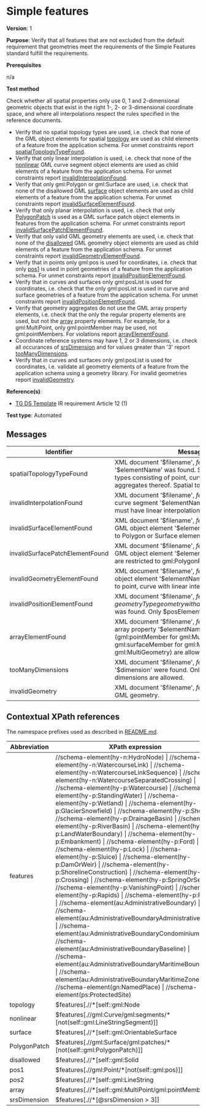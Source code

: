 # Simple features

**Version**: 1

**Purpose**: Verify that all features that are not excluded from the default requirement that geometries meet the requirements of the Simple Features standard fulfill the requirements. 

**Prerequisites**

n/a

**Test method**

Check whether all spatial properties only use 0, 1 and 2-dimensional geometric objects that exist in the right 1-, 2- or 3-dimensional coordinate space, and where all interpolations respect the rules specified in the reference documents.

* Verify that no spatial topology types are used, i.e. check that none of the GML object elements for spatial [topology](#topology) are used as child elements of a feature from the application schema. For unmet constraints report [spatialTopologyTypeFound](#spatialTopologyTypeFound).
* Verify that only linear interpolation is used, i.e. check that none of the [nonlinear](#nonlinear) GML curve segment object elements are used as child elements of a feature from the application schema. For unmet constraints report [invalidInterpolationFound](#invalidInterpolationFound).
* Verify that only gml:Polygon or gml:Surface are used, i.e. check that none of the disallowed GML [surface](#surface) object elements are used as child elements of a feature from the application schema. For unmet constraints report [invalidSurfaceElementFound](#invalidSurfaceElementFound).
* Verify that only planar interpolation is used, i.e. check that only [PolygonPatch](#PolygonPatch) is used as a GML surface patch object elements in features from the application schema. For unmet constraints report [invalidSurfacePatchElementFound](#invalidSurfacePatchElementFound).
* Verify that only valid GML geometry elements are used, i.e. check that none of the [disallowed](#disallowed) GML geometry object elements are used as child elements of a feature from the application schema. For unmet constraints report [invalidGeometryElementFound](#invalidGeometryElementFound).
* Verify that in points only gml:pos is used for coordinates, i.e. check that only [pos1](#pos1) is used in point geometries of a feature from the application schema. For unmet constraints report [invalidPositionElementFound](#invalidPositionElementFound).
* Verify that in curves and surfaces only gml:posList is used for coordinates, i.e. check that the only gml:posList is used in curve and surface geometries of a feature from the application schema. For unmet constraints report [invalidPositionElementFound](#invalidPositionElementFound).
* Verify that geometry aggregates do not use the GML array property elements, i.e. check that the only the regular property elements are used, but not the [array](#array) property elements. For example, for a gml:MultiPoint, only gml:pointMember may be used, not gml:pointMembers. For violations report [arrayElementFound](#arrayElementFound).
* Coordinate reference systems may have 1, 2 or 3 dimensions, i.e. check all occurances of [srsDimension](#srsDimension) and for values greater than '3' report [tooManyDimensions](#tooManyDimensions).
* Verify that in curves and surfaces only gml:posList is used for coordinates, i.e. validate all geometry elements of a feature from the application schema using a geometry library. For invalid geometries report [invalidGeometry](#invalidGeometry).

**Reference(s)**: 

* [TG DS Template](http://inspire.ec.europa.eu/id/ats/data/3.0rc3/schemas/README#ref_TG_DS_tmpl) IR requirement Article 12 (1)

**Test type**: Automated

## Messages

Identifier  |  Message text (parameters start with '$')
---------------------------------------------------------- | -------------------------------------------------------------------------
spatialTopologyTypeFound <a name="spatialTopologyTypeFound"/>  |  XML document '$filename', $featureType '$gmlid': A spatial topology element '$elementName' was found. Spatial properties are limited to the set of geometric types consisting of point, curve with linear interpolation, planar surface, or aggregates thereof. Spatial topology is excluded.
invalidInterpolationFound <a name="invalidInterpolationFound"/>  |  XML document '$filename', $featureType '$gmlid': A curve geometry with an invalid curve segment '$elementName' was found. Curves (standalone or within surfaces) must have linear interpolation (LineString, Curve with LineStringSegment segments).
invalidSurfaceElementFound <a name="invalidSurfaceElementFound"/>  |  XML document '$filename', $featureType '$gmlid': A surface geometry with an invalid GML object element '$elementName' was found. Planar surface types are restricted to Polygon or Surface elements.
invalidSurfacePatchElementFound <a name="invalidSurfacePatchElementFound"/>  |  XML document '$filename', $featureType '$gmlid': A surface geometry with an invalid GML object element '$elementName' for surface patches was found. Surface patches are restricted to gml:PolygonPatch elements.
invalidGeometryElementFound <a name="invalidGeometryElementFound"/>  |  XML document '$filename', $featureType '$gmlid': A geometry with an invalid GML object element '$elementName' was found. Supported geometry types are restricted to point, curve with linear interpolation, planar surface, or aggregates thereof.
invalidPositionElementFound <a name="invalidPositionElementFound"/>  |  XML document '$filename', $featureType '$gmlid': A $geometryType geometry with an invalid GML object element for coordinates '$elementName' was found. Only $posElementName is allowed.
arrayElementFound <a name="arrayElementFound"/>  |  XML document '$filename', $featureType '$gmlid': A geometric aggregate using the array property '$elementName' was found. Only the standard properties (gml:pointMember for gml:MultiPoint, gml:curveMember for gml:MultiCurve, gml:surfaceMember for gml:MultiSurface, and gml:geometryMember for gml:MultiGeometry) are allowed.
tooManyDimensions <a name="tooManyDimensions"/>  |  XML document '$filename', $featureType '$gmlid': Coordinates with a dimension '$dimension' were found. Only coordinate reference systems with 1, 2 or 3 dimensions are allowed.
invalidGeometry <a name="invalidGeometry"/>  |  XML document '$filename', $featureType '$gmlid': The feature geometry is not a valid GML geometry.

## Contextual XPath references

The namespace prefixes used as described in [README.md](http://inspire.ec.europa.eu/id/ats/data/3.0rc3/schemas/README#namespaces).

Abbreviation                                               |  XPath expression
---------------------------------------------------------- | -------------------------------------------------------------------------
features <a name="features"></a>   |  //schema-element(hy-n:HydroNode) \| //schema-element(hy-n:WatercourseLink) \| //schema-element(hy-n:WatercourseLinkSequence) \| //schema-element(hy-n:WatercourseSeparatedCrossing) \| //schema-element(hy-p:Watercourse) \| //schema-element(hy-p:StandingWater) \| //schema-element(hy-p:Wetland) \| //schema-element(hy-p:GlacierSnowfield) \| //schema-element(hy-p:Shore) \| //schema-element(hy-p:DrainageBasin) \| //schema-element(hy-p:RiverBasin) \| //schema-element(hy-p:LandWaterBoundary) \| //schema-element(hy-p:Embankment) \| //schema-element(hy-p:Ford) \| //schema-element(hy-p:Lock) \| //schema-element(hy-p:Sluice) \| //schema-element(hy-p:DamOrWeir) \| //schema-element(hy-p:ShorelineConstruction) \| //schema-element(hy-p:Crossing) \| //schema-element(hy-p:SpringOrSeep) \| //schema-element(hy-p:VanishingPoint) \| //schema-element(hy-p:Rapids) \| //schema-element(hy-p:Falls) \| //schema-element(au:AdministrativeBoundary) \| //schema-element(au:AdministrativeBoundaryAdministrativeUnit) \| //schema-element(au:AdministrativeBoundaryCondominium) \| //schema-element(au:AdministrativeBoundaryBaseline) \| //schema-element(au:AdministrativeBoundaryMaritimeBoundary) \| //schema-element(au:AdministrativeBoundaryMaritimeZone) \| //schema-element(gn:NamedPlace) \| //schema-element(ps:ProtectedSite)
topology <a name="topology"></a>  | $features[.//\*[self::gml:Node|self::gml:Edge|self::gml:Face|self::gml:TopoSolid|self::gml:TopoPoint|self::gml:TopoCurve|self::gml:TopoSurface|self::gml:TopoVolume|self::gml:TopoComplex]
nonlinear <a name="nonlinear"></a>  | $features[.//gml:Curve/gml:segments/\*[not(self::gml:LineStringSegment)]]
surface <a name="surface"></a>  | $features[.//\*[self::gml:OrientableSurface|self::gml:CompositeSurface|self::gml:PolyhedralSurface|self::gml:Tin|self::gml:TriangulatedSurface]]
PolygonPatch <a name="PolygonPatch"></a>  | $features[.//gml:Surface/gml:patches/\*[not(self::gml:PolygonPatch)]]
disallowed <a name="disallowed"></a>  | $features[.//\*[self::gml:Solid|self::gml:MultiSolid|self::gml:CompositeSolid|self::gml:CompositeCurve|self::gml:Grid]]
pos1 <a name="pos1"></a>  | $features[.//gml:Point/\*[not(self::gml:pos)]]
pos2 <a name="pos2"></a>  | $features[.//\*[self::gml:LineString|self::gml:LineStringSegment|self::gml:LinearRing]/\*[not(self::gml:posList)]]
array <a name="array"></a>  | $features[.//\*[self::gml:MultiPoint/gml:pointMembers|self::gml:MultiCurve/gml:curveMembers|self::gml:MultiSurface/gml:surfaceMembers|self::gml:MultiGeometry/gml:geometryMembers]]
srsDimension <a name="srsDimension"></a>  | $features[.//\*[@srsDimension > 3]]
